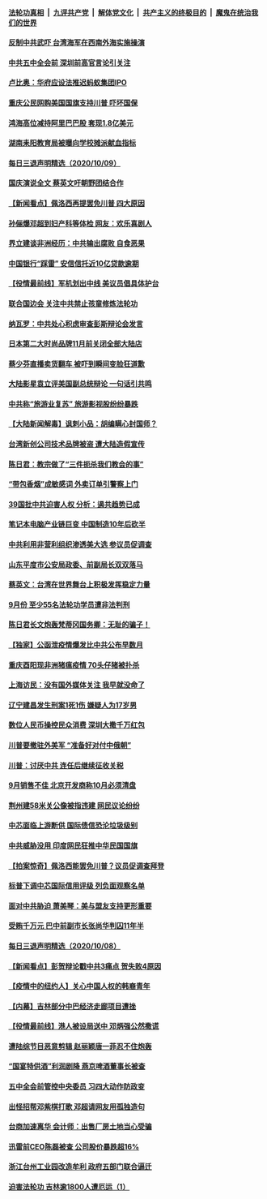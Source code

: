 ####  [法轮功真相](../../../../basic/blob/master/README.md?t=10101703) &nbsp;|&nbsp; [九评共产党](../../../../9ping.md/blob/master/README.md?t=10101703) &nbsp;|&nbsp; [解体党文化](../../../../jtdwh.md/blob/master/README.md?t=10101703)  &nbsp;|&nbsp; [共产主义的终极目的](../../../../gczydzjmd.md/blob/master/README.md?t=10101703) &nbsp;|&nbsp; [魔鬼在统治我们的世界](../../../../mgztzwmdsj.md/blob/master/README.md?t=10101703) 

#### [反制中共武吓 台湾海军在西南外海实施操演](../pages/nsc413/n12466182.md?t=10101703) 

#### [中共五中全会前 深圳前高官言论引关注](../pages/nsc413/n12466509.md?t=10101703) 

#### [卢比奥：华府应设法推迟蚂蚁集团IPO](../pages/nsc413/n12466431.md?t=10101703) 

#### [重庆公民网购美国国旗支持川普 吓坏国保](../pages/nsc413/n12466208.md?t=10101703) 

#### [鸿海高位减持阿里巴巴股 套现1.8亿美元](../pages/nsc413/n12465927.md?t=10101703) 

#### [湖南耒阳教育局被曝向学校摊派献血指标](../pages/nsc413/n12466311.md?t=10101703) 

#### [每日三退声明精选（2020/10/09）](../pages/nsc413/n12466156.md?t=10101703) 

#### [国庆演说全文 蔡英文吁朝野团结合作](../pages/nsc413/n12466021.md?t=10101703) 


#### [【新闻看点】佩洛西再提罢免川普 四大原因](../pages/nsc413/n12465536.md?t=10101703) 

#### [孙俪爆邓超到妇产科等体检 网友：欢乐喜剧人](../pages/nsc413/n12465713.md?t=10101703) 

#### [界立建谈非洲经历：中共输出腐败 自食恶果](../pages/nsc413/n12465537.md?t=10101703) 

#### [中国银行“踩雷” 安信信托近10亿贷款逾期](../pages/nsc413/n12465693.md?t=10101703) 

#### [【役情最前线】军机划出中线 美议员倡具体护台](../pages/nsc413/n12465505.md?t=10101703) 

#### [联合国边会 关注中共禁止孩童修炼法轮功](../pages/nsc413/n12465493.md?t=10101703) 

#### [纳瓦罗：中共处心积虑审查彭斯辩论会发言](../pages/nsc413/n12465635.md?t=10101703) 

#### [日本第二大时尚品牌11月前关闭全部大陆店](../pages/nsc413/n12465511.md?t=10101703) 

#### [蔡少芬直播卖货翻车 被吓到瞬间变脸狂道歉](../pages/nsc413/n12465447.md?t=10101703) 

#### [大陆影星袁立评美国副总统辩论 一句话引共鸣](../pages/nsc413/n12465152.md?t=10101703) 

#### [中共称“旅游业复苏” 旅游影视股纷纷暴跌](../pages/nsc413/n12465530.md?t=10101703) 

#### [【大陆新闻解毒】讽刺小品：胡编瞒心封国师？](../pages/nsc413/n12465452.md?t=10101703) 

#### [台湾新创公司技术品牌被盗 遭大陆造假宣传](../pages/nsc413/n12465147.md?t=10101703) 

#### [陈日君：教宗做了“三件扼杀我们教会的事”](../pages/nsc413/n12465319.md?t=10101703) 

#### [“带包香烟”成敏感词 外卖订单引警察上门](../pages/nsc413/n12465191.md?t=10101703) 

#### [39国批中共迫害人权 分析：遏共趋势已成](../pages/nsc413/n12465180.md?t=10101703) 

#### [笔记本电脑产业链巨变 中国制造10年后砍半](../pages/nsc413/n12464891.md?t=10101703) 

#### [中共利用非营利组织渗透美大选 参议员促调查](../pages/nsc413/n12465091.md?t=10101703) 

#### [山东平度市公安局政委、前副局长双双落马](../pages/nsc413/n12465004.md?t=10101703) 

#### [蔡英文：台湾在世界舞台上积极发挥稳定力量](../pages/nsc413/n12464817.md?t=10101703) 

#### [9月份 至少55名法轮功学员遭非法判刑](../pages/nsc413/n12464483.md?t=10101703) 

#### [陈日君长文炮轰梵蒂冈国务卿：无耻的骗子！](../pages/nsc413/n12464695.md?t=10101703) 

#### [【独家】公函泄疫情爆发比中共公布早数月](../pages/nsc413/n12462796.md?t=10101703) 

#### [重庆酉阳现非洲猪瘟疫情 70头仔猪被扑杀](../pages/nsc413/n12464625.md?t=10101703) 

#### [上海访民：没有国外媒体关注 我早就没命了](../pages/nsc413/n12464520.md?t=10101703) 

#### [辽宁建昌发生刑案1死1伤 嫌疑人为17岁男](../pages/nsc413/n12464507.md?t=10101703) 

#### [数位人民币操控民众消费 深圳大撒千万红包](../pages/nsc413/n12464367.md?t=10101703) 

#### [川普要撤驻外美军 “准备好对付中俄朝”](../pages/nsc413/n12464393.md?t=10101703) 

#### [川普：讨厌中共 连任后继续征收关税](../pages/nsc413/n12464376.md?t=10101703) 

#### [9月销售不佳 北京开发商称10月必须清盘](../pages/nsc413/n12463948.md?t=10101703) 

#### [荆州建58米关公像被指违建 网民议论纷纷](../pages/nsc413/n12464098.md?t=10101703) 

#### [中芯面临上游断供 国际债信恐沦垃圾级别](../pages/nsc413/n12463653.md?t=10101703) 

#### [中共威胁没用 印度网民狂推中华民国国旗](../pages/nsc413/n12463951.md?t=10101703) 

#### [【拍案惊奇】佩洛西能罢免川普？议员促调查拜登](../pages/nsc413/n12463903.md?t=10101703) 

#### [标普下调中芯国际信用评级 列负面观察名单](../pages/nsc413/n12463439.md?t=10101703) 


#### [面对中共胁迫 萧美琴：美与盟友支持更形重要](../pages/nsc413/n12463846.md?t=10101703) 

#### [受贿千万元 巴中前副市长张尚华判囚11年半](../pages/nsc413/n12463750.md?t=10101703) 

#### [每日三退声明精选（2020/10/08）](../pages/nsc413/n12463662.md?t=10101703) 

#### [【新闻看点】彭贺辩论戳中共3痛点 贺失败4原因](../pages/nsc413/n12463068.md?t=10101703) 

#### [【疫情中的纽约人】关心中国人权的韩裔青年](../pages/nsc413/n12463371.md?t=10101703) 

#### [【内幕】吉林部分中巴经济走廊项目遭挫](../pages/nsc413/n12455382.md?t=10101703) 

#### [【役情最前线】港人被设局送中 邓炳强公然撒谎](../pages/nsc413/n12462741.md?t=10101703) 

#### [遭陆综节目恶意剪辑 赵丽颖唐一菲忍不住炮轰](../pages/nsc413/n12463057.md?t=10101703) 

#### [“国宴特供酒”利润剧降 燕京啤酒董事长被查](../pages/nsc413/n12463239.md?t=10101703) 

#### [五中全会前管控中央委员 习四大动作防政变](../pages/nsc413/n12463114.md?t=10101703) 

#### [出怪招帮邓紫棋打歌 邓超请网友用孤独造句](../pages/nsc413/n12462789.md?t=10101703) 

#### [台商加速离华 会计师：出售厂房土地当心受骗](../pages/nsc413/n12462973.md?t=10101703) 

#### [迅雷前CEO陈磊被查 公司股价暴跌超16%](../pages/nsc413/n12462955.md?t=10101703) 

#### [浙江台州工业园改造牟利 政府五部门联合逼迁](../pages/nsc413/n12460802.md?t=10101703) 

#### [迫害法轮功 吉林逾1800人遭厄运（1）](../pages/nsc413/n12462820.md?t=10101703) 


